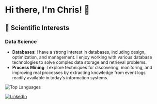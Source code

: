 # Hi there, I'm Chris! 👋

## 🔬 Scientific Interests

### Data Science
- **Databases**: I have a strong interest in databases, including design, optimization, and management. I enjoy working with various database technologies to solve complex data storage and retrieval problems.
- **Process Mining**: I explore techniques for discovering, monitoring, and improving real processes by extracting knowledge from event logs readily available in today's information systems.

![Top Languages](https://github-readme-stats.vercel.app/api/top-langs/?username=balaktsisc&layout=compact&theme=radical)

[![LinkedIn](https://img.shields.io/badge/LinkedIn-0077B5?style=flat&logo=linkedin&logoColor=white)](https://www.linkedin.com/in/christos-balaktsis)
